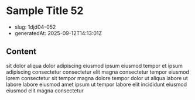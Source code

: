 # Sample Title 52

- slug: 1djd04-052
- generatedAt: 2025-09-12T14:13:01Z

## Content
sit dolor aliqua dolor adipiscing eiusmod ipsum eiusmod tempor et ipsum adipiscing consectetur consectetur elit magna consectetur tempor eiusmod lorem consectetur sit tempor magna dolore tempor dolor ut aliqua labore ut labore labore eiusmod amet ipsum ut tempor labore elit incididunt eiusmod eiusmod elit magna consectetur
